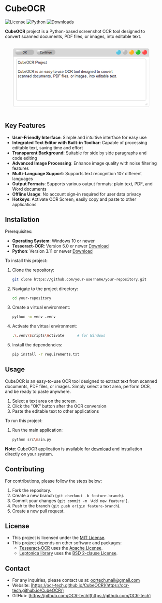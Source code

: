 # CubeOCR
![License](https://img.shields.io/badge/license-MIT-blue)
![Python](https://img.shields.io/badge/python-3.11%2B-blue)
![Downloads](https://img.shields.io/github/downloads/OCR-tech/CubeOCR/total)

**CubeOCR** project is a Python-based screenshot OCR tool designed to convert scanned documents, PDF files, or images, into editable text.


<br>
<div align="center">
    <img src="docs/img/text1a.png" style="width:450px; height:auto; min-width:35%">
</div>
<br>


<!-- <br/>
<div align="center">
<img src="docs/img/text1a.png" style="width:48%; height:auto;">&emsp;
<img src="docs/img/text1b.png" style="width:48%; height:auto;">
</div>
<br/> -->


## Key Features

- **User-Friendly Interface**: Simple and intuitive interface for easy use
- **Integrated Text Editor with Built-in Toolbar**: Capable of processing editable text, saving time and effort
- **Transparent Background**: Suitable for side by side paragraphs and code editing
- **Advanced Image Processing**: Enhance image quality with noise filtering features
- **Multi-Language Support**: Supports text recognition 107 different languages
- **Output Formats**: Supports various output formats: plain text, PDF, and Word documents
- **Offline Usage**: No account sign-in required for user data privacy
- **Hotkeys**: Activate OCR Screen, easily copy and paste to other applications

## Installation
Prerequisites:
- **Operating System**: Windows 10 or newer
- **Tesseract-OCR**: Version 5.0 or newer [Download](https://github.com/UB-Mannheim/tesseract/wiki)
- **Python**: Version 3.11 or newer [Download](https://www.python.org/downloads/)
<!-- - Python packages: See `requirements.txt` -->

To install this project:

1. Clone the repository:

    ```sh
    git clone https://github.com/your-username/your-repository.git
    ```

2. Navigate to the project directory:

    ```sh
    cd your-repository
    ```

3. Create a virtual environment:

    ```sh
    python -m venv .venv
    ```

4. Activate the virtual environment:

    ```sh
    .\.venv\Scripts\Activate      # for Windows
    ```
    <!-- source venv/bin/activate    # for Linux/macOS -->

5. Install the dependencies:

    ```sh
    pip install -r requirements.txt
    ```

## Usage

CubeOCR is an easy-to-use OCR tool designed to extract text from scanned documents, PDF files, or images. Simply select a text area, perform OCR, and be ready to paste anywhere.

1. Select a text area on the screen.
2. Click the "OK" button after the OCR conversion
3. Paste the editable text to other applications

To run this project:

1. Run the main application:

    ```sh
    python src\main.py
    ```

**Note**: CubeOCR application is available for [download](https://github.com/OCR-tech/CubeOCR/releases/download/v1.0.0/CubeOCR_v1.0.0_20250515.exe) and installation directly on your system.

## Contributing

For contributions, please follow the steps below:
1. Fork the repository.
2. Create a new branch (`git checkout -b feature-branch`).
3. Commit your changes (`git commit -m 'Add new feature'`).
4. Push to the branch (`git push origin feature-branch`).
5. Create a new pull request.


## License
- This project is licensed under the [MIT License](https://github.com/OCR-tech/CubeOCR/blob/main/LICENSE).
- This project depends on other software and packages:
    - [Tesseract-OCR](https://github.com/UB-Mannheim/tesseract) uses the [Apache License](http://www.apache.org/licenses/LICENSE-2.0).
    - [Leptonica library](http://www.leptonica.org/) uses the [BSD 2-clause License](http://www.leptonica.org/about-the-license.html).


## Contact
-  For any inquiries, please contact us at: ocrtech.mail@gmail.com
-  Website: [https://ocr-tech.github.io/CubeOCR](https://ocr-tech.github.io/CubeOCR/)
-  GitHub: [https://github.com/OCR-tech](https://github.com/OCR-tech)